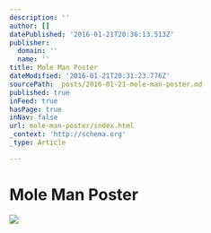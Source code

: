 ```yaml
---
description: ''
author: []
datePublished: '2016-01-21T20:36:13.513Z'
publisher:
  domain: ''
  name: ''
title: Mole Man Poster
dateModified: '2016-01-21T20:31:23.776Z'
sourcePath: _posts/2016-01-21-mole-man-poster.md
published: true
inFeed: true
hasPage: true
inNav: false
url: mole-man-poster/index.html
_context: 'http://schema.org'
_type: Article

---
```

# Mole Man Poster
![](https://the-grid-user-content.s3-us-west-2.amazonaws.com/43191364-e772-4f5b-9cae-cd4281b8a13d.png)